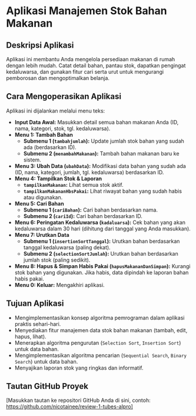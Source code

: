 # Aplikasi Manajemen Stok Bahan Makanan

## Deskripsi Aplikasi

Aplikasi ini membantu Anda mengelola persediaan makanan di rumah dengan lebih mudah. Catat detail bahan, pantau stok, dapatkan pengingat kedaluwarsa, dan gunakan fitur cari serta urut untuk mengurangi pemborosan dan mengoptimalkan belanja.

## Cara Mengoperasikan Aplikasi

Aplikasi ini dijalankan melalui menu teks:

* **Input Data Awal:** Masukkan detail semua bahan makanan Anda (ID, nama, kategori, stok, tgl. kedaluwarsa).
* **Menu 1: Tambah Bahan**
    * **Submenu 1 (`tambahjumlah`):** Update jumlah stok bahan yang sudah ada (berdasarkan ID).
    * **Submenu 2 (`menambahMakanan`):** Tambah bahan makanan baru ke sistem.
* **Menu 3: Ubah Data (`ubahData`):** Modifikasi data bahan yang sudah ada (ID, nama, kategori, jumlah, tgl. kedaluwarsa) berdasarkan ID.
* **Menu 4: Tampilkan Stok & Laporan**
    * **`tampilkanMakanan`:** Lihat semua stok aktif.
    * **`tampilkanMakananHbsPakai`:** Lihat riwayat bahan yang sudah habis atau digunakan.
* **Menu 5: Cari Bahan**
    * **Submenu 1 (`cariBahan`):** Cari bahan berdasarkan nama.
    * **Submenu 2 (`cariId`):** Cari bahan berdasarkan ID.
* **Menu 6: Peringatan Kedaluwarsa (`kadaluarsa`):** Cek bahan yang akan kedaluwarsa dalam 30 hari (dihitung dari tanggal yang Anda masukkan).
* **Menu 7: Urutkan Data**
    * **Submenu 1 (`insertionSortTanggal`):** Urutkan bahan berdasarkan tanggal kedaluwarsa (paling dekat).
    * **Submenu 2 (`selectionSortJumlah`):** Urutkan bahan berdasarkan jumlah stok (paling sedikit).
* **Menu 8: Hapus & Simpan Habis Pakai (`hapusMakananDanSimpan`):** Kurangi stok bahan yang digunakan. Jika habis, data dipindah ke laporan bahan habis pakai.
* **Menu 0: Keluar:** Mengakhiri aplikasi.

## Tujuan Aplikasi
* Mengimplementasikan konsep algoritma pemrograman dalam aplikasi praktis sehari-hari.
* Menyediakan fitur manajemen data stok bahan makanan (tambah, edit, hapus, lihat).
* Menerapkan algoritma pengurutan (`Selection Sort`, `Insertion Sort`) untuk data bahan.
* Mengimplementasikan algoritma pencarian (`Sequential Search`, `Binary Search`) untuk data bahan.
* Menyajikan laporan stok yang ringkas dan informatif.

## Tautan GitHub Proyek
[Masukkan tautan ke repositori GitHub Anda di sini, contoh: https://github.com/nicotainee/review-1-tubes-alpro]
